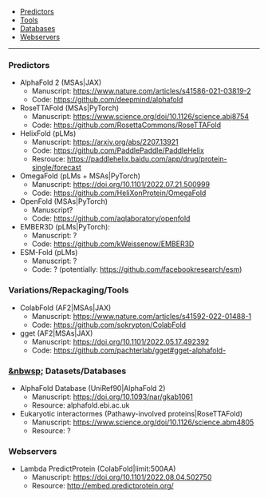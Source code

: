 * [Predictors](#Predictors)
* [Tools](#Tools)
* [Databases](#Databases)
* [Webservers](#Webservers)

----


### [](#Predictors) Predictors
 - AlphaFold 2 (MSAs|JAX)
   - Manuscript: https://www.nature.com/articles/s41586-021-03819-2
   - Code: https://github.com/deepmind/alphafold
 - RoseTTAFold (MSAs|PyTorch)
   - Manuscript: https://www.science.org/doi/10.1126/science.abj8754
   - Code: https://github.com/RosettaCommons/RoseTTAFold
 - HelixFold (pLMs)
   - Manuscript: https://arxiv.org/abs/2207.13921
   - Code: https://github.com/PaddlePaddle/PaddleHelix
   - Resrouce: https://paddlehelix.baidu.com/app/drug/protein-single/forecast
 - OmegaFold (pLMs + MSAs|PyTorch)
   - Manuscript: https://doi.org/10.1101/2022.07.21.500999
   - Code: https://github.com/HeliXonProtein/OmegaFold
 - OpenFold (MSAs|PyTorch)
   - Manuscript?
   - Code: https://github.com/aqlaboratory/openfold
- EMBER3D (pLMs|PyTorch):
  - Manuscript: ?
  - Code: https://github.com/kWeissenow/EMBER3D
 - ESM-Fold (pLMs)
   - Manuscript: ?
   - Code: ? (potentially: https://github.com/facebookresearch/esm)
 
### [](#Tools) Variations/Repackaging/Tools
 - ColabFold (AF2|MSAs|JAX)
   - Manuscript: https://www.nature.com/articles/s41592-022-01488-1
   - Code: https://github.com/sokrypton/ColabFold
 - gget (AF2|MSAs|JAX)
   - Manuscript: https://doi.org/10.1101/2022.05.17.492392
   - Code: https://github.com/pachterlab/gget#gget-alphafold-
 
### [&nbwsp;](#Databases) Datasets/Databases
 - AlphaFold Database (UniRef90|AlphaFold 2)
   - Manuscript: https://doi.org/10.1093/nar/gkab1061
   - Resource: alphafold.ebi.ac.uk
 - Eukaryotic interactormes (Pathawy-involved proteins|RoseTTAFold)
   - Manuscript: https://www.science.org/doi/10.1126/science.abm4805
   - Resource: ?

<a name="Webservers"></a>
### Webservers
 - Lambda PredictProtein (ColabFold|limit:500AA)
   - Manuscript: https://doi.org/10.1101/2022.08.04.502750
   - Resource: http://embed.predictprotein.org/
